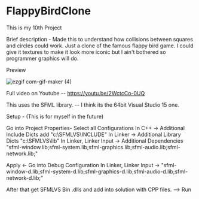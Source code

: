 # FlappyBirdClone
 
This is my 10th Project

Brief description - 
   Made this to understand how collisions between squares and circles could work.
   Just a clone of the famous flappy bird game. I could give it textures to make it look more iconic but I ain't bothered so programmer graphics will do.

Preview

![ezgif com-gif-maker (4)](https://user-images.githubusercontent.com/67654528/114613014-b9246980-9c9a-11eb-9c28-57f685ad5d4f.gif)

Full video on Youtube -- https://youtu.be/2WctcCo-0UQ



This uses the SFML library. -- I think its the 64bit Visual Studio 15 one.

Setup - (This is for myself in the future)

Go into Project Properties- Select all Configurations In C++ -> Additional Include Dicts add "c:\SFMLVS\INCLUDE" In Linker -> Additional Library Dicts "c:\SFMLVS\lib" In Linker, Linker Input -> Additional Dependencies "sfml-window.lib;sfml-system.lib;sfml-graphics.lib;sfml-audio.lib;sfml-network.lib;"

Apply <- Go into Debug Configuration In Linker, Linker Input -> "sfml-window-d.lib;sfml-system-d.lib;sfml-graphics-d.lib;sfml-audio-d.lib;sfml-network-d.lib;"

After that get SFMLVS Bin .dlls and add into solution with CPP files. --> Run
